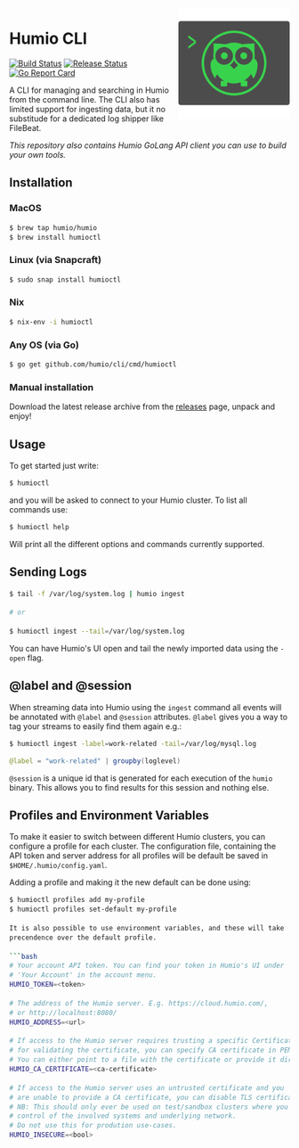 <img align="right" src="docs/images/cli-logo.png" style="width: 200px" />

# Humio CLI

[![Build Status](https://github.com/humio/cli/workflows/CI/badge.svg)](https://github.com/humio/cli/actions?query=workflow%3ACI)
[![Release Status](https://github.com/humio/cli/workflows/goreleaser/badge.svg)](https://github.com/humio/cli/actions?query=workflow%3Agoreleaser)
[![Go Report Card](https://goreportcard.com/badge/github.com/humio/cli)](https://goreportcard.com/report/github.com/humio/cli)

A CLI for managing and searching in Humio from the command line. The CLI also has limited support for ingesting data, but it no substitude for a dedicated log shipper like FileBeat.

_This repository also contains Humio GoLang API client you can
use to build your own tools._

## Installation

### MacOS

```bash
$ brew tap humio/humio
$ brew install humioctl
```

### Linux (via Snapcraft)

```bash
$ sudo snap install humioctl
```

### Nix

```bash
$ nix-env -i humioctl
```
### Any OS (via Go)

```bash
$ go get github.com/humio/cli/cmd/humioctl
```

### Manual installation

Download the latest release archive from the [releases](https://github.com/humio/cli/releases) page, unpack and enjoy!

## Usage

To get started just write:

```bash
$ humioctl
```

and you will be asked to connect to your Humio cluster.
To list all commands use:

```bash
$ humioctl help
```

Will print all the different options and commands currently supported.

## Sending Logs

```bash
$ tail -f /var/log/system.log | humio ingest

# or

$ humioctl ingest --tail=/var/log/system.log
```

You can have Humio's UI open and tail the newly imported data using the `-open`
flag.

## @label and @session

When streaming data into Humio using the `ingest` command all events
will be annotated with `@label` and `@session` attributes.  `@label`
gives you a way to tag your streams to easily find them again e.g.:

```bash
$ humioctl ingest -label=work-related -tail=/var/log/mysql.log
```

```java
@label = "work-related" | groupby(loglevel)
```

`@session` is a unique id that is generated for each execution of the `humio`
binary. This allows you to find results for this session and nothing else.

## Profiles and Environment Variables

To make it easier to switch between different Humio clusters, you can
configure a profile for each cluster. The configuration file, containing the
API token and server address for all profiles will be default be saved in
`$HOME/.humio/config.yaml`.

Adding a profile and making it the new default can be done using:

```bash
$ humioctl profiles add my-profile
$ humioctl profiles set-default my-profile

It is also possible to use environment variables, and these will take
precendence over the default profile.

```bash
# Your account API token. You can find your token in Humio's UI under
# 'Your Account' in the account menu.
HUMIO_TOKEN=<token>

# The address of the Humio server. E.g. https://cloud.humio.com/,
# or http://localhost:8080/
HUMIO_ADDRESS=<url>

# If access to the Humio server requires trusting a specific Certificate Authority,
# for validating the certificate, you can specify CA certificate in PEM format.
# You can either point to a file with the certificate or provide it directly.
HUMIO_CA_CERTIFICATE=<ca-certificate>

# If access to the Humio server uses an untrusted certificate and you
# are unable to provide a CA certificate, you can disable TLS certificate verification.
# NB: This should only ever be used on test/sandbox clusters where you are in full
# control of the involved systems and underlying network.
# Do not use this for prodution use-cases.
HUMIO_INSECURE=<bool>
```
